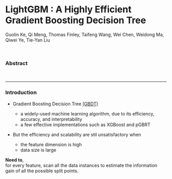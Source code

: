 # LightGBM : A Highly Efficient Gradient Boosting Decision Tree

Guolin Ke, Qi Meng, Thomas Finley, Taifeng Wang, Wei Chen, Weidong Ma, Qiwei Ye, Tie-Yan Liu

<br>

### Abstract


<br>

---

### Introduction

* Gradient Boosting Decision Tree [(GBDT)](Gradient_Boosting.md)
  * a widely-used machine learning algorithm, due to its efficiency, accuracy, and interpretability
  * a few effective implementations such as XGBoost and pGBRT
  
* But the efficiency and scalability are stil unsatisfactory when 
  * the feature dimension is high
  * data size is large

**Need to**, <br>
for every feature, scan all the data instances to estimate the information gain of all the possible split points.


